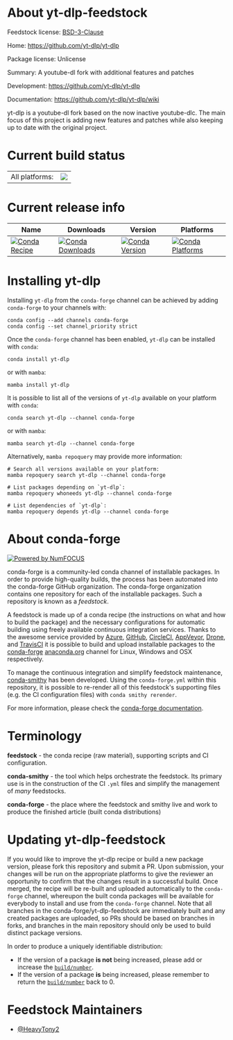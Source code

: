 About yt-dlp-feedstock
======================

Feedstock license: [BSD-3-Clause](https://github.com/conda-forge/yt-dlp-feedstock/blob/main/LICENSE.txt)

Home: https://github.com/yt-dlp/yt-dlp

Package license: Unlicense

Summary: A youtube-dl fork with additional features and patches

Development: https://github.com/yt-dlp/yt-dlp

Documentation: https://github.com/yt-dlp/yt-dlp/wiki

yt-dlp is a youtube-dl fork based on the now inactive youtube-dlc. The main focus of this project is adding new features and patches while also keeping up to date with the original project.

Current build status
====================


<table><tr><td>All platforms:</td>
    <td>
      <a href="https://dev.azure.com/conda-forge/feedstock-builds/_build/latest?definitionId=15325&branchName=main">
        <img src="https://dev.azure.com/conda-forge/feedstock-builds/_apis/build/status/yt-dlp-feedstock?branchName=main">
      </a>
    </td>
  </tr>
</table>

Current release info
====================

| Name | Downloads | Version | Platforms |
| --- | --- | --- | --- |
| [![Conda Recipe](https://img.shields.io/badge/recipe-yt--dlp-green.svg)](https://anaconda.org/conda-forge/yt-dlp) | [![Conda Downloads](https://img.shields.io/conda/dn/conda-forge/yt-dlp.svg)](https://anaconda.org/conda-forge/yt-dlp) | [![Conda Version](https://img.shields.io/conda/vn/conda-forge/yt-dlp.svg)](https://anaconda.org/conda-forge/yt-dlp) | [![Conda Platforms](https://img.shields.io/conda/pn/conda-forge/yt-dlp.svg)](https://anaconda.org/conda-forge/yt-dlp) |

Installing yt-dlp
=================

Installing `yt-dlp` from the `conda-forge` channel can be achieved by adding `conda-forge` to your channels with:

```
conda config --add channels conda-forge
conda config --set channel_priority strict
```

Once the `conda-forge` channel has been enabled, `yt-dlp` can be installed with `conda`:

```
conda install yt-dlp
```

or with `mamba`:

```
mamba install yt-dlp
```

It is possible to list all of the versions of `yt-dlp` available on your platform with `conda`:

```
conda search yt-dlp --channel conda-forge
```

or with `mamba`:

```
mamba search yt-dlp --channel conda-forge
```

Alternatively, `mamba repoquery` may provide more information:

```
# Search all versions available on your platform:
mamba repoquery search yt-dlp --channel conda-forge

# List packages depending on `yt-dlp`:
mamba repoquery whoneeds yt-dlp --channel conda-forge

# List dependencies of `yt-dlp`:
mamba repoquery depends yt-dlp --channel conda-forge
```


About conda-forge
=================

[![Powered by
NumFOCUS](https://img.shields.io/badge/powered%20by-NumFOCUS-orange.svg?style=flat&colorA=E1523D&colorB=007D8A)](https://numfocus.org)

conda-forge is a community-led conda channel of installable packages.
In order to provide high-quality builds, the process has been automated into the
conda-forge GitHub organization. The conda-forge organization contains one repository
for each of the installable packages. Such a repository is known as a *feedstock*.

A feedstock is made up of a conda recipe (the instructions on what and how to build
the package) and the necessary configurations for automatic building using freely
available continuous integration services. Thanks to the awesome service provided by
[Azure](https://azure.microsoft.com/en-us/services/devops/), [GitHub](https://github.com/),
[CircleCI](https://circleci.com/), [AppVeyor](https://www.appveyor.com/),
[Drone](https://cloud.drone.io/welcome), and [TravisCI](https://travis-ci.com/)
it is possible to build and upload installable packages to the
[conda-forge](https://anaconda.org/conda-forge) [anaconda.org](https://anaconda.org/)
channel for Linux, Windows and OSX respectively.

To manage the continuous integration and simplify feedstock maintenance,
[conda-smithy](https://github.com/conda-forge/conda-smithy) has been developed.
Using the ``conda-forge.yml`` within this repository, it is possible to re-render all of
this feedstock's supporting files (e.g. the CI configuration files) with ``conda smithy rerender``.

For more information, please check the [conda-forge documentation](https://conda-forge.org/docs/).

Terminology
===========

**feedstock** - the conda recipe (raw material), supporting scripts and CI configuration.

**conda-smithy** - the tool which helps orchestrate the feedstock.
                   Its primary use is in the construction of the CI ``.yml`` files
                   and simplify the management of *many* feedstocks.

**conda-forge** - the place where the feedstock and smithy live and work to
                  produce the finished article (built conda distributions)


Updating yt-dlp-feedstock
=========================

If you would like to improve the yt-dlp recipe or build a new
package version, please fork this repository and submit a PR. Upon submission,
your changes will be run on the appropriate platforms to give the reviewer an
opportunity to confirm that the changes result in a successful build. Once
merged, the recipe will be re-built and uploaded automatically to the
`conda-forge` channel, whereupon the built conda packages will be available for
everybody to install and use from the `conda-forge` channel.
Note that all branches in the conda-forge/yt-dlp-feedstock are
immediately built and any created packages are uploaded, so PRs should be based
on branches in forks, and branches in the main repository should only be used to
build distinct package versions.

In order to produce a uniquely identifiable distribution:
 * If the version of a package **is not** being increased, please add or increase
   the [``build/number``](https://docs.conda.io/projects/conda-build/en/latest/resources/define-metadata.html#build-number-and-string).
 * If the version of a package **is** being increased, please remember to return
   the [``build/number``](https://docs.conda.io/projects/conda-build/en/latest/resources/define-metadata.html#build-number-and-string)
   back to 0.

Feedstock Maintainers
=====================

* [@HeavyTony2](https://github.com/HeavyTony2/)

